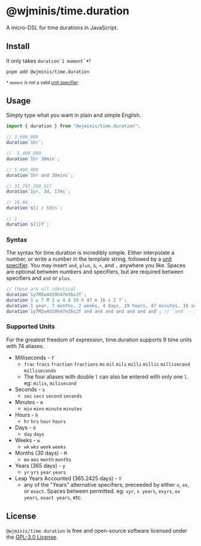 # @wjminis/time.duration

A micro-DSL for time durations in JavaScript.

## Install

It only takes `` duration`1 moment` ``\*!

```sh
pnpm add @wjminis/time.duration
```

<sup>\* `moment` is not a valid <a href="#supported-units">unit specifier</a></sup>

## Usage

Simply type what you want in plain and simple English.

```js
import { duration } from "@wjminis/time.duration";

// 3_600_000
duration`1hr`;

//  5_400_000
duration`1hr 30min`;

// 5_400_000
duration`1hr and 30mins`;

// 31_795_200_017
duration`1yr, 3d, 17ms`;

// 16.66...
duration`${1 / 60}s`;

// 1
duration`${1}f`;
```

### Syntax

The syntax for time.duration is incredibly simple. Either interpolate a number,
or write a number in the template string, followed by a
[unit specifier](#supported-units). You may insert `and`, `plus`, `&`, `+`, and
`,` anywhere you like. Spaces are optional between numbers and specifiers, but
are required between specifiers and `and` or `plus`.

```js
// these are all identical
duration`1y7M2w4d19h47m16s2f`;
duration`1 y 7 M 2 w 4 d 19 h 47 m 16 s 2 f`;
duration`1 year, 7 months, 2 weeks, 4 days, 19 hours, 47 minutes, 16 seconds, and 2 milliseconds`;
duration`1y7M2w4d19h47m16s2f and and and and and and and`; // `and` - it's pretty much a comment
```

### Supported Units

For the greatest freedom of expression, time.duration supports 9 time units with 74 aliases.

- Milliseconds - `f`
  - `frac` `fracs` `fraction` `fractions` `ms` `mil` `mils` `milli` `millis` `millisecond` `milliseconds`
  - The four aliases with double `l` can also be entered with only one `l`. eg: `milis`, `milisecond`
- Seconds - `s`
  - `sec` `secs` `second` `seconds`
- Minutes - `m`
  - `min` `mins` `minute` `minutes`
- Hours - `h`
  - `hr` `hrs` `hour` `hours`
- Days - `d`
  - `day` `days`
- Weeks - `w`
  - `wk` `wks` `week` `weeks`
- Months (30 days) - `M`
  - `mo` `mos` `month` `months`
- Years (365 days) - `y`
  - `yr` `yrs` `year` `years`
- Leap Years Accounted (365.2425 days) - `Y`
  - any of the "Years" alternative specifiers, preceeded by either `x`, `ex`, or `exact`. Spaces between permitted.
    eg: `xyr`, `x years`, `exyrs`, `ex years`, `exact years`, etc.

## License

`@wjminis/time.duration` is free and open-source software licensed under the
[GPL-3.0 License](./LICENSE).
